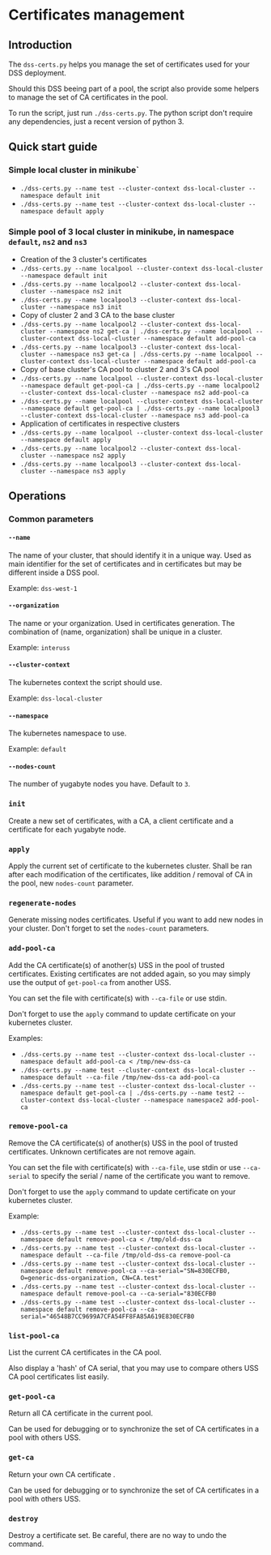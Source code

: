 # Certificates management

## Introduction

The `dss-certs.py` helps you manage the set of certificates used for your DSS deployment.

Should this DSS beeing part of a pool, the script also provide some helpers to manage the set of CA certificates in the pool.

To run the script, just run `./dss-certs.py`. The python script don't require any dependencies, just a recent version of python 3.

## Quick start guide

### Simple local cluster in minikube`

* `./dss-certs.py --name test --cluster-context dss-local-cluster --namespace default init`
* `./dss-certs.py --name test --cluster-context dss-local-cluster --namespace default apply`

### Simple pool of 3 local cluster in minikube, in namespace `default`, `ns2` and `ns3`

* Creation of the 3 cluster's certificates
* `./dss-certs.py --name localpool --cluster-context dss-local-cluster --namespace default init`
* `./dss-certs.py --name localpool2 --cluster-context dss-local-cluster --namespace ns2 init`
* `./dss-certs.py --name localpool3 --cluster-context dss-local-cluster --namespace ns3 init`
* Copy of cluster 2 and 3 CA to the base cluster
* `./dss-certs.py --name localpool2 --cluster-context dss-local-cluster --namespace ns2 get-ca | ./dss-certs.py --name localpool --cluster-context dss-local-cluster --namespace default add-pool-ca`
* `./dss-certs.py --name localpool3 --cluster-context dss-local-cluster --namespace ns3 get-ca | ./dss-certs.py --name localpool --cluster-context dss-local-cluster --namespace default add-pool-ca`
* Copy of base cluster's CA pool to cluster 2 and 3's CA pool
* `./dss-certs.py --name localpool --cluster-context dss-local-cluster --namespace default get-pool-ca | ./dss-certs.py --name localpool2 --cluster-context dss-local-cluster --namespace ns2 add-pool-ca`
* `./dss-certs.py --name localpool --cluster-context dss-local-cluster --namespace default get-pool-ca | ./dss-certs.py --name localpool3 --cluster-context dss-local-cluster --namespace ns3 add-pool-ca`
* Application of certificates in respective clusters
* `./dss-certs.py --name localpool --cluster-context dss-local-cluster --namespace default apply`
* `./dss-certs.py --name localpool2 --cluster-context dss-local-cluster --namespace ns2 apply`
* `./dss-certs.py --name localpool3 --cluster-context dss-local-cluster --namespace ns3 apply`

## Operations

### Common parameters

#### `--name`

The name of your cluster, that should identify it in a unique way. Used as main identifier for the set of certificates and in certificates but may be different inside a DSS pool.

Example: `dss-west-1`

#### `--organization`

The name or your organization. Used in certificates generation. The combination of (name, organization) shall be unique in a cluster.

Example: `interuss`

#### `--cluster-context`

The kubernetes context the script should use.

Example: `dss-local-cluster`

#### `--namespace`

The kubernetes namespace to use.

Example: `default`

#### `--nodes-count`

The number of yugabyte nodes you have. Default to `3`.

### `init`

Create a new set of certificates, with a CA, a client certificate and a certificate for each yugabyte node.

### `apply`

Apply the current set of certificate to the kubernetes cluster. Shall be ran after each modification of the certificates, like addition / removal of CA in the pool, new `nodes-count` parameter.

### `regenerate-nodes`

Generate missing nodes certificates. Useful if you want to add new nodes in your cluster. Don't forget to set the `nodes-count` parameters.

### `add-pool-ca`

Add the CA certificate(s) of another(s) USS in the pool of trusted certificates.
Existing certificates are not added again, so you may simply use the output of `get-pool-ca` from another USS.

You can set the file with certificate(s) with `--ca-file` or use stdin.

Don't forget to use the `apply` command to update certificate on your kubernetes cluster.

Examples:

* `./dss-certs.py --name test --cluster-context dss-local-cluster --namespace default add-pool-ca < /tmp/new-dss-ca`
* `./dss-certs.py --name test --cluster-context dss-local-cluster --namespace default --ca-file /tmp/new-dss-ca add-pool-ca`
* `./dss-certs.py --name test --cluster-context dss-local-cluster --namespace default get-pool-ca | ./dss-certs.py --name test2 --cluster-context dss-local-cluster --namespace namespace2 add-pool-ca`

### `remove-pool-ca`

Remove the CA certificate(s) of another(s) USS in the pool of trusted certificates.
Unknown certificates are not remove again.

You can set the file with certificate(s) with `--ca-file`, use stdin or use `--ca-serial` to specify the serial / name of the certificate you want to remove.

Don't forget to use the `apply` command to update certificate on your kubernetes cluster.

Example:

* `./dss-certs.py --name test --cluster-context dss-local-cluster --namespace default remove-pool-ca < /tmp/old-dss-ca`
* `./dss-certs.py --name test --cluster-context dss-local-cluster --namespace default --ca-file /tmp/old-dss-ca remove-pool-ca`
* `./dss-certs.py --name test --cluster-context dss-local-cluster --namespace default remove-pool-ca --ca-serial="SN=830ECFB0, O=generic-dss-organization, CN=CA.test"`
* `./dss-certs.py --name test --cluster-context dss-local-cluster --namespace default remove-pool-ca --ca-serial="830ECFB0`
* `./dss-certs.py --name test --cluster-context dss-local-cluster --namespace default remove-pool-ca --ca-serial="46548B7CC9699A7CFA54FF8FA85A619E830ECFB0`

### `list-pool-ca`

List the current CA certificates in the CA pool.

Also display a 'hash' of CA serial, that you may use to compare others USS CA pool certificates list easily.

### `get-pool-ca`

Return all CA certificate in the current pool.

Can be used for debugging or to synchronize the set of CA certificates in a pool with others USS.

### `get-ca`

Return your own CA certificate .

Can be used for debugging or to synchronize the set of CA certificates in a pool with others USS.

### `destroy`

Destroy a certificate set. Be careful, there are no way to undo the command.
